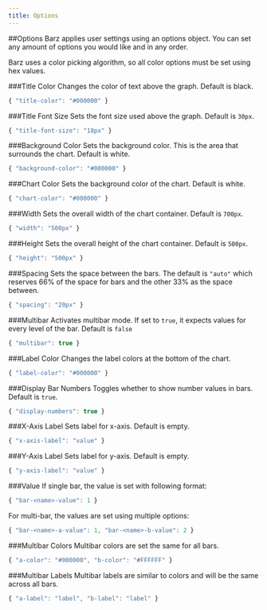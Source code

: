 ```yaml
---
title: Options
---
```


##Options
Barz applies user settings using an options object. You can set any amount of options you would like and in any order.

Barz uses a color picking algorithm, so all color options must be set using hex values.

###Title Color
Changes the color of text above the graph. Default is black.

```js
{ "title-color": "#000000" }
```

###Title Font Size
Sets the font size used above the graph. Default is `30px`.

```js
{ "title-font-size": "18px" }
```

###Background Color
Sets the background color. This is the area that surrounds the chart. Default is white.

```js
{ "background-color": "#000000" }
```

###Chart Color
Sets the background color of the chart. Default is white.

```js
{ "chart-color": "#000000" }
```

###Width
Sets the overall width of the chart container. Default is `700px`.

```js
{ "width": "500px" }
```

###Height
Sets the overall height of the chart container. Default is `500px`.

```js
{ "height": "500px" }
```

###Spacing
Sets the space between the bars. The default is `"auto"` which reserves 66% of the space for bars and the other 33% as the space between.

```js
{ "spacing": "20px" }
```

###Multibar
Activates multibar mode. If set to `true`, it expects values for every level of the bar. Default is `false`

```js
{ "multibar": true }
```

###Label Color
Changes the label colors at the bottom of the chart.

```js
{ "label-color": "#000000" }
```

###Display Bar Numbers
Toggles whether to show number values in bars. Default is `true`.

```js
{ "display-numbers": true }
```

###X-Axis Label
Sets label for x-axis. Default is empty.

```js
{ "x-axis-label": "value" }
```

###Y-Axis Label
Sets label for y-axis. Default is empty.

```js
{ "y-axis-label": "value" }
```

###Value
If single bar, the value is set with following format:

```js
{ "bar-<name>-value": 1 }
```

For multi-bar, the values are set using multiple options:

```js
{ "bar-<name>-a-value": 1, "bar-<name>-b-value": 2 }
```

###Multibar Colors
Multibar colors are set the same for all bars.

```js
{ "a-color": "#000000", "b-color": "#FFFFFF" }
```

###Multibar Labels
Multibar labels are similar to colors and will be the same across all bars.

```js
{ "a-label": "label", "b-label": "label" }
```
